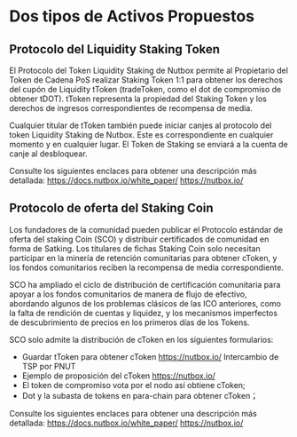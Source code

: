 # Dos tipos de Activos Propuestos

## Protocolo del Liquidity Staking Token 

El Protocolo del Token Liquidity Staking de Nutbox permite al Propietario del Token de Cadena PoS realizar Staking Token  1:1 para obtener los derechos del cupón de Liquidity tToken (tradeToken, como el dot de compromiso de obtener tDOT). tToken representa la propiedad del Staking Token y los derechos de ingresos correspondientes de recompensa de media.

Cualquier titular de tToken también puede iniciar canjes al protocolo del token Liquidity Staking de Nutbox. Este es correspondiente en cualquier momento y en cualquier lugar. El Token de Staking se enviará a la cuenta de canje al desbloquear.

Consulte los siguientes enclaces para obtener una descripción más detallada: 
<https://docs.nutbox.io/white_paper/> <https://nutbox.io/> 

## Protocolo de oferta del Staking Coin

Los fundadores de la comunidad pueden publicar el Protocolo estándar de oferta del staking Coin (SCO) y distribuir certificados de comunidad en forma de Satking. Los titulares de fichas Staking Coin solo necesitan participar en la minería de retención comunitarias para obtener cToken, y los fondos comunitarios reciben la recompensa de media correspondiente.

SCO ha ampliado el ciclo de distribución de certificación comunitaria para apoyar a los fondos comunitarios de manera de flujo de efectivo, abordando algunos de los problemas clásicos de las ICO anteriores, como la falta de rendición de cuentas y liquidez, y los mecanismos imperfectos de descubrimiento de precios en los primeros días de los Tokens.

SCO solo admite la distribución de cToken en los siguientes formularios:

* Guardar tToken para obtener cToken <https://nutbox.io/> Intercambio de TSP por PNUT
* Ejemplo de proposición del cToken <https://nutbox.io/>
* El token de compromiso vota por el nodo así obtiene cToken;
* Dot y la subasta de tokens en para-chain para obtener cToken；

Consulte los siguientes enclaces para obtener una descripción más detallada: 
<https://docs.nutbox.io/white_paper/> <https://nutbox.io/> 
